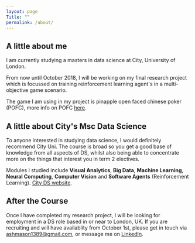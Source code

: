 ```yaml
---
layout: page
Title: ""
permalink: /about/
---
```

## A little about me

I am currently studying a masters in data science at City, University of London.

From now until October 2018, I will be working on my final research project which is focussed on training reinforcement learning agent's in a multi-objective game scenario. 

The game I am using in my project is pinapple open faced chinese poker (POFC), more info on POFC [here](https://en.wikipedia.org/wiki/Open-face_Chinese_poker).

## A little about City's Msc Data Science

To anyone interested in studying data science, I would definitely recommend City Uni. The course is broad so you get a good base of knowledge from all aspects of DS, whilst also being able to concentrate more on the things that interest you in term 2 electives. 

Modules I studied include **Visual Analytics**, **Big Data**, **Machine Learning**, **Neural Computing**, **Computer Vision** and **Software Agents** (Reinforcement Learning). [City DS website](https://www.city.ac.uk/courses/postgraduate/data-science-msc).

## After the Course

Once I have completed my research project, I will be looking for employment in a DS role based in or near to London, UK. If you are recruiting and will have availablity from October 1st, please get in touch via ashmason1389@gmail.com, or message me on [LinkedIn](https://www.linkedin.com/in/ashley-mason-938104112/).
